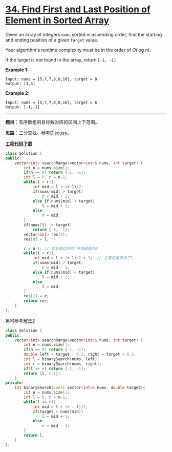 # [34. Find First and Last Position of Element in Sorted Array](https://leetcode.com/problems/find-first-and-last-position-of-element-in-sorted-array/)

Given an array of integers `nums` sorted in ascending order, find the starting and ending position of a given `target` value.

Your algorithm's runtime complexity must be in the order of *O*(log *n*).

If the target is not found in the array, return `[-1, -1]`.

**Example 1:**

```
Input: nums = [5,7,7,8,8,10], target = 8
Output: [3,4]
```

**Example 2:**

```
Input: nums = [5,7,7,8,8,10], target = 6
Output: [-1,-1]
```

-----

**题目**：有序数组的目标数对应的区间上下范围。

**思路**：二分查找。参考[Discuss](https://leetcode.com/problems/find-first-and-last-position-of-element-in-sorted-array/discuss/14699/Clean-iterative-solution-with-two-binary-searches-(with-explanation))。

[**工程代码下载**](https://github.com/shenkh/leetcode)

```cpp
class Solution {
public:
    vector<int> searchRange(vector<int>& nums, int target) {
        int n = nums.size();
        if(n == 0) return {-1, -1};
        int l = 0, r = n-1;
        while(l < r){
            int mid = l + (r-l)/2;
            if(nums[mid] > target)
                r = mid - 1;
            else if(nums[mid] < target)
                l = mid + 1;
            else
                r = mid;
        }
        if(nums[l] != target)
            return {-1, -1};
        vector<int> res(2);
        res[0] = l;

        r = n-1; // 找右侧边界时l不用赋值为0
        while(l < r){
            int mid = l + (r-l)/2 + 1;  // 注意这里多加了1
            if(nums[mid] > target)
                r = mid - 1;
            else if(nums[mid] < target)
                l = mid + 1;
            else
                l = mid;
        }
        res[1] = r;
        return res;
    }
};
```

另可参考[解法2](https://leetcode.com/problems/find-first-and-last-position-of-element-in-sorted-array/discuss/14699/Clean-iterative-solution-with-two-binary-searches-(with-explanation)/169923)

```cpp
class Solution {
public:
    vector<int> searchRange(vector<int>& nums, int target) {
        int n = nums.size();
        if(n == 0) return {-1, -1};
        double left = target - 0.5, right = target + 0.5;
        int l = binarySearch(nums, left);
        int r = binarySearch(nums, right);
        if(l == r) return {-1, -1};
        return {l, r-1};
    }
private:
    int binarySearch(const vector<int>& nums, double target){
        int n = nums.size();
        int l = 0, r = n-1;
        while(l <= r){
            int mid = l + (r - l)/2;
            if(target > nums[mid])
                l = mid + 1;
            else
                r = mid - 1;
        }
        return l;
    }
};
```
